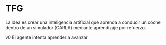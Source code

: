 # TFG
La idea es crear una inteligencia artificial que aprenda a conducir un coche dentro de un simulador (CARLA) mediante aprendizaje por refuerzo.

v0
El agente intenta aprender a avanzar